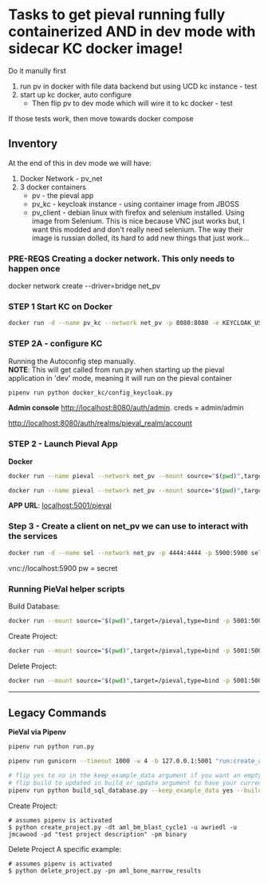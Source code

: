 # Tasks to get pieval running fully containerized AND in dev mode with sidecar KC docker image!

Do it manully first
1. run pv in docker with file data backend but using UCD kc instance - test
1. start up kc docker, auto configure
    - Then flip pv to dev mode which will wire it to kc docker - test

If those tests work, then move towards docker compose

## Inventory
At the end of this in dev mode we will have:
1. Docker Network - pv_net
1. 3 docker containers
    - pv - the pieval app
    - pv_kc - keycloak instance - using container image from JBOSS
    - pv_client - debian linux with firefox and selenium installed.  Using image from Selenium.  This is nice because VNC jsut works but, I want this modded and don't really need selenium.  The way their image is russian dolled, its hard to add new things that just work...

### PRE-REQS Creating a docker network.  This only needs to happen once
docker network create --driver=bridge net_pv


### STEP 1 Start KC on Docker
```sh
docker run -d --name pv_kc --network net_pv -p 8080:8080 -e KEYCLOAK_USER=admin -e KEYCLOAK_PASSWORD=admin jboss/keycloak:11.0.2
```

### STEP 2A - configure KC
Running the Autoconfig step manually.  
**NOTE**: This will get called from run.py when starting up the pieval application in 'dev' mode, meaning it will run on the pieval container
```sh
pipenv run python docker_kc/config_keycloak.py
```

**Admin console** [http://localhost:8080/auth/admin](http://localhost:8080/auth/admin).  creds = admin/admin

[http://localhost:8080/auth/realms/pieval_realm/account](http://localhost:8080/auth/realms/pieval_realm/account)



### STEP 2 - Launch Pieval App
**Docker**
```sh
docker run --name pieval --network net_pv --mount source="$(pwd)",target=/pieval,type=bind -p 5001:5001 ariedl/pieval:v1.0.0 gunicorn --timeout 1000 -w 4 -b 0.0.0.0:5001 "run:create_app()"
```

```sh
docker run --name pieval --network net_pv --mount source="$(pwd)",target=/pieval,type=bind -p 5001:5001 ariedl/pieval:v1.0.0 python run.py
```
**APP URL**: [localhost:5001/pieval](http://localhost:5001/pieval)


### Step 3 - Create a client on net_pv we can use to interact with the services
```sh
docker run -d --name sel --network net_pv -p 4444:4444 -p 5900:5900 selenium/standalone-firefox-debug
```

vnc://localhost:5900  pw = secret



### Running PieVal helper scripts
Build Database:
```sh
docker run --mount source="$(pwd)",target=/pieval,type=bind -p 5001:5001 ariedl/pieval:v1.0.0 python build_sql_database.py --keep_example_data yes --build_or_update build
```

Create Project:
```sh
docker run --mount source="$(pwd)",target=/pieval,type=bind -p 5001:5001 ariedl/pieval:v1.0.0 python create_project.py -dt aml_bm_blast_cycle1 -u awriedl -u jmcawood -pd "test project description" -pm binary
```

Delete Project:
```sh
docker run --mount source="$(pwd)",target=/pieval,type=bind -p 5001:5001 ariedl/pieval:v1.0.0 python delete_project.py -pn aml_bone_marrow_results
```


---

## Legacy Commands
**PieVal via Pipenv**
```sh
pipenv run python run.py
```
```sh
pipenv run gunicorn --timeout 1000 -w 4 -b 127.0.0.1:5001 "run:create_app()"
```

```sh
# flip yes to no in the keep_example_data argument if you want an empty database
# flip build to updated in build_or_update argument to have your current database upgraded to latest version!
pipenv run python build_sql_database.py --keep_example_data yes --build_or_update build
```

Create Project:
```shell script
# assumes pipenv is activated
$ python create_project.py -dt aml_bm_blast_cycle1 -u awriedl -u jmcawood -pd "test project description" -pm binary
```


Delete Project
A specific example:  
```shell script
# assumes pipenv is activated
$ python delete_project.py -pn aml_bone_marrow_results
```